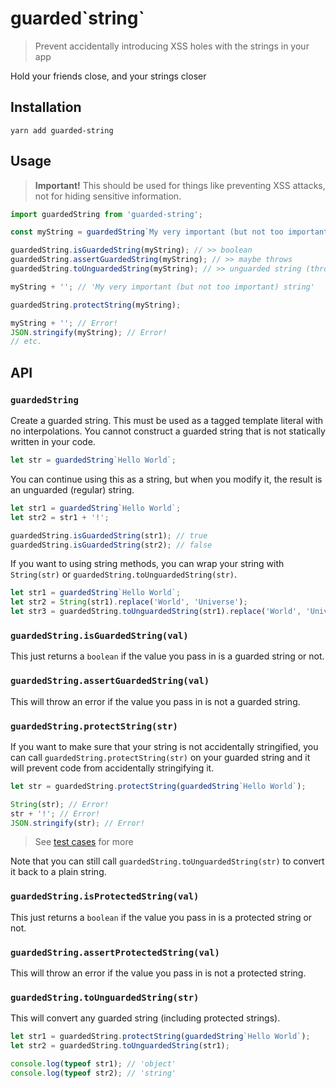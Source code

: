 # guarded\`string\`

> Prevent accidentally introducing XSS holes with the strings in your app

Hold your friends close, and your strings closer

## Installation

```
yarn add guarded-string
```

## Usage

> **Important!** This should be used for things like preventing XSS attacks,
> not for hiding sensitive information.

```js
import guardedString from 'guarded-string';

const myString = guardedString`My very important (but not too important) string`;

guardedString.isGuardedString(myString); // >> boolean
guardedString.assertGuardedString(myString); // >> maybe throws
guardedString.toUnguardedString(myString); // >> unguarded string (throws on other value types)

myString + ''; // 'My very important (but not too important) string'

guardedString.protectString(myString);

myString + ''; // Error!
JSON.stringify(myString); // Error!
// etc.
```

## API

### `guardedString`

Create a guarded string. This must be used as a tagged template literal with no
interpolations. You cannot construct a guarded string that is not statically
written in your code.

```js
let str = guardedString`Hello World`;
```

You can continue using this as a string, but when you modify it, the result is
an unguarded (regular) string.

```js
let str1 = guardedString`Hello World`;
let str2 = str1 + '!';

guardedString.isGuardedString(str1); // true
guardedString.isGuardedString(str2); // false
```

If you want to using string methods, you can wrap your string with
`String(str)` or `guardedString.toUnguardedString(str)`.

```js
let str1 = guardedString`Hello World`;
let str2 = String(str1).replace('World', 'Universe');
let str3 = guardedString.toUnguardedString(str1).replace('World', 'Universe');
```

### `guardedString.isGuardedString(val)`

This just returns a `boolean` if the value you pass in is a guarded string or
not.

### `guardedString.assertGuardedString(val)`

This will throw an error if the value you pass in is not a guarded string.

### `guardedString.protectString(str)`

If you want to make sure that your string is not accidentally stringified, you
can call `guardedString.protectString(str)` on your guarded string and it will
prevent code from accidentally stringifying it.

```js
let str = guardedString.protectString(guardedString`Hello World`);

String(str); // Error!
str + '!'; // Error!
JSON.stringify(str); // Error!
```

> See [test cases](test.js) for more

Note that you can still call `guardedString.toUnguardedString(str)` to convert
it back to a plain string.

### `guardedString.isProtectedString(val)`

This just returns a `boolean` if the value you pass in is a protected string or
not.

### `guardedString.assertProtectedString(val)`

This will throw an error if the value you pass in is not a protected string.

### `guardedString.toUnguardedString(str)`

This will convert any guarded string (including protected strings).

```js
let str1 = guardedString.protectString(guardedString`Hello World`);
let str2 = guardedString.toUnguardedString(str1);

console.log(typeof str1); // 'object'
console.log(typeof str2); // 'string'
```
